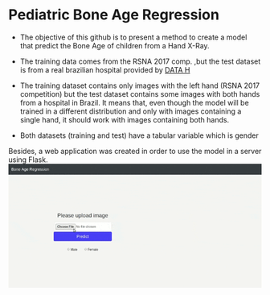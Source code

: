 # Pediatric Bone Age Regression

+ The objective of this github is to present a method to create a model that predict the Bone Age of children from a Hand X-Ray.
+ The training data comes from the RSNA 2017 comp. ,but the test dataset is from a real brazilian hospital provided by [DATA H](http://www.datah.ai/)



+ The training dataset contains only images with the left hand (RSNA 2017 competition) but the test dataset contains some images with both hands from a hospital in Brazil. It means that, even though the model will be trained in a different distribution and only with images containing a single hand, it should work with images containing both hands.
+ Both datasets (training and test) have a tabular variable which is gender

Besides, a web application was created in order to use the model in a server using Flask.
![Alt Text](WebAplication.gif)





